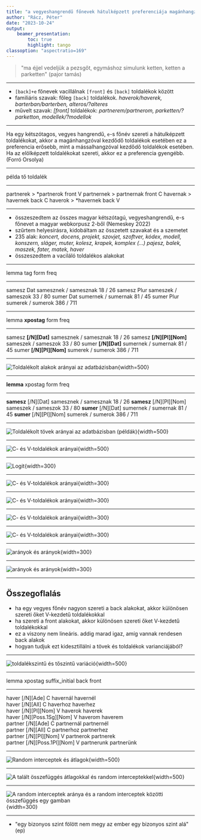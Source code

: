```yaml
---
title: "a vegyeshangrendű főnevek hátulképzett preferenciája magánhangzóval kezdődő toldalékokkal erősebb"
author: "Rácz, Péter"
date: "2023-10-24"
output: 
	beamer_presentation:
		toc: true
		highlight: tango
classoption: "aspectratio=169"		
---
```


> "ma éjjel vedeljük a pezsgőt, egymáshoz simulunk ketten, ketten a parketten" (pajor tamás)

---

- `[back]+e` főnevek vacillálnak `[front]` és `[back]` toldalékok között
- familiáris szavak: főleg `[back]` toldalékok. *haverok/haverek, barterban/barterben, alteros/?alteres*
- művelt szavak: *[front]* toldalékok: *partnerem/partnerom, parketten/?parketton, modellek/?modellok*

---

Ha egy kétszótagos, vegyes hangrendű, `e`-s főnév szereti a hátulképzett toldalékokat, akkor a magánhangzóval kezdődő toldalékok esetében ez a preferencia erősebb, mint a mássalhangzóval kezdődő toldalékok esetében. Ha az elölképzett toldalékokat szereti, akkor ez a preferencia gyengébb. (Forró Orsolya)

---


példa							tő 		toldalék
---------------------------    	------ 	----------
partnerek > \*partnerok			front	V
partnernek > partnernak			front	C
havernak > havernek				back	C
haverok > \*havernek			back	V

---

- összeszedtem az összes magyar kétszótagú, vegyeshangrendű, e-s főnevet a magyar webkorpusz 2-ből (Nemeskey 2022)
- szűrtem helyesírásra, kidobáltam az összetett szavakat és a szemetet
- 235 alak: *koncert, docens, projekt, szovjet, szoftver, kódex, modell, konszern, sláger, muter, kolesz, krapek, komplex (...) pajesz, balek, maszek, fater, matek, haver*
- összeszedtem a vaciláló toldalékos alakokat

---

lemma    tag             form                          freq
-------  --------------  ----------------------  ----------
samesz   Dat       		 samesznek / samesznak      18 / 26
samesz   Plur		     sameszek / sameszok        33 / 80
sumer    Dat             sumernek / sumernak        81 / 45
sumer    Plur 	  	     sumerek / sumerok        386 / 711

---

lemma    __xpostag__         form                          freq
-------  ------------------  ----------------------  ----------
samesz   __[/N][Dat]__       samesznek / samesznak      18 / 26
samesz   __[/N][Pl][Nom]__   sameszek / sameszok        33 / 80
sumer    __[/N][Dat]__       sumernek / sumernak        81 / 45
sumer    __[/N][Pl][Nom]__   sumerek / sumerok        386 / 711

---

![Toldalékolt alakok arányai az adatbázisban](viz/plot0.png){width=500}

---

__lemma__    xpostag         form                          freq
-----------  --------------  ----------------------  ----------
__samesz__   [/N][Dat]       samesznek / samesznak      18 / 26
__samesz__   [/N][Pl][Nom]   sameszek / sameszok        33 / 80
__sumer__    [/N][Dat]       sumernek / sumernak        81 / 45
__sumer__    [/N][Pl][Nom]   sumerek / sumerok        386 / 711

---

![Toldalékolt tövek arányai az adatbázisban (példák)](viz/plot1.png){width=500}

---

![C- és V-toldalékok arányai](viz/plot2.png){width=500}

---

![Logit](viz/logit.png){width=300}

---

![C- és V-toldalékok arányai](viz/plot3.png){width=300}

---

![C- és V-toldalékok arányai](viz/plot4.png){width=300}

---

![C- és V-toldalékok arányai](viz/plot5.png){width=300}

---

![C- és V-toldalékok arányai](viz/plot6.png){width=300}

---

![arányok és arányok](viz/plot7.png){width=300}

---

![arányok és arányok](viz/plot8.png){width=300}

---

## Összegoflalás

- ha egy vegyes főnév nagyon szereti a back alakokat, akkor különösen szereti őket V-kezdetű toldalékokkal
- ha szereti a front alakokat, akkor különösen szereti őket V-kezdetű toldalékokkal
- ez a viszony nem lineáris. addig marad igaz, amíg vannak rendesen back alakok
- hogyan tudjuk ezt kidesztillálni a tövek és toldalékok varianciájából?

---

![toldalékszintű és tőszintű variáció](viz/plot9.png){width=500}

---

lemma     xpostag                  suffix_initial   back          front         
--------  -----------------------  ---------------  ------------  --------------
haver     [/N][Ade]                C                havernál      havernél      
haver     [/N][All]                C                haverhoz      haverhez      
haver     [/N][Pl][Nom]            V                haverok       haverek       
haver     [/N][Poss.1Sg][Nom]      V                haverom       haverem       
partner   [/N][Ade]                C                partnernál    partnernél    
partner   [/N][All]                C                partnerhoz    partnerhez    
partner   [/N][Pl][Nom]            V                partnerok     partnerek     
partner   [/N][Poss.1Pl][Nom]      V                partnerunk    partnerünk    

---

![Random interceptek és átlagok](viz/plot10.png){width=500}

---

![A talált összefüggés átlagokkal és random interceptekkel](viz/plot11.png){width=500}

---

![A random interceptek aránya és a random interceptek közötti összefüggés egy gamban](viz/plot12.png){width=300}

---

- "egy bizonyos szint fölött nem megy az ember egy bizonyos szint alá" (ep)